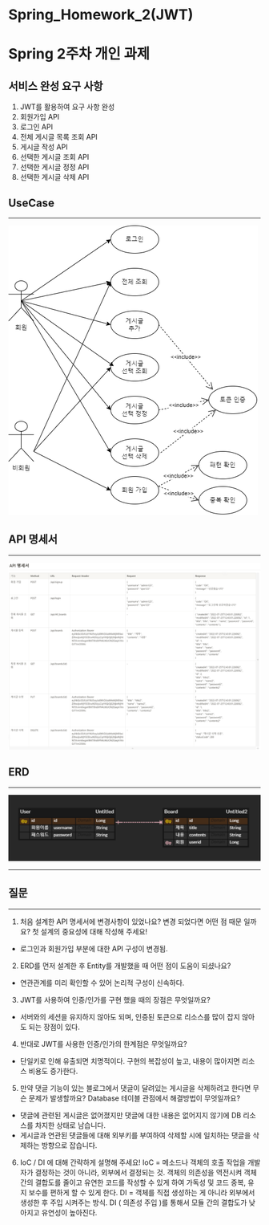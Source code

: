 # Spring_Homework_2(JWT)

Spring 2주차 개인 과제
=====================

## 서비스 완성 요구 사항

1. JWT를 활용하여 요구 사항 완성
2. 회원가입 API 
3. 로그인 API
4. 전체 게시글 목록 조회 API
5. 게시글 작성 API
6. 선택한 게시글 조회 API
7. 선택한 게시글 정정 API
8. 선택한 게시글 삭제 API

## UseCase

---

![223.png](./2223.png)

## API 명세서

---

![API.png](./API.png)

## ERD 

---

![ERD.png](./ERD.png)

---


## 질문

---

1. 처음 설계한 API 명세서에 변경사항이 있었나요? 
변경 되었다면 어떤 점 때문 일까요? 첫 설계의 중요성에 대해 작성해 주세요!
- 로그인과 회원가입 부분에 대한 API 구성이 변경됨.
2. ERD를 먼저 설계한 후 Entity를 개발했을 때 어떤 점이 도움이 되셨나요?
- 연관관계를 미리 확인할 수 있어 논리적 구성이 신속하다.
3. JWT를 사용하여 인증/인가를 구현 했을 때의 장점은 무엇일까요?
- 서버와의 세션을 유지하지 않아도 되며, 인증된 토큰으로 리소스를 많이 잡지 않아도 되는 장점이 있다.
4. 반대로 JWT를 사용한 인증/인가의 한계점은 무엇일까요?
- 단일키로 인해 유출되면 치명적이다. 구현의 복잡성이 높고, 내용이 많아지면 리소스 비용도 증가한다.
5. 만약 댓글 기능이 있는 블로그에서 댓글이 달려있는 게시글을 삭제하려고 한다면 무슨 문제가 발생할까요? Database 테이블 관점에서 해결방법이 무엇일까요?
- 댓글에 관련된 게시글은 없어졌지만 댓글에 대한 내용은 없어지지 않기에 DB 리소스를 차지한 상태로 남습니다.
- 게시글과 연관된 댓글들에 대해 외부키를 부여하여 삭제할 시에 일치하는 댓글을 삭제하는 방향으로 잡습니다.
6. IoC / DI 에 대해 간략하게 설명해 주세요!
IoC = 메소드나 객체의 호출 작업을 개발자가 결정하는 것이 아니라, 외부에서 결정되는 것. 객체의 의존성을 역전시켜 객체 간의 결합도를 줄이고 유연한 코드를 작성할 수 있게 하여 가독성 및 코드 중복, 유지 보수를 편하게 할 수 있게 한다.
DI = 객체를 직접 생성하는 게 아니라 외부에서 생성한 후 주입 시켜주는 방식. DI ( 의존성 주입 )를 통해서 모듈 간의 결합도가 낮아지고 유연성이 높아진다.